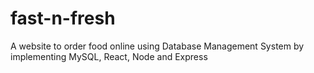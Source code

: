 # fast-n-fresh
A website to order food online using Database Management System by implementing MySQL, React, Node and Express
